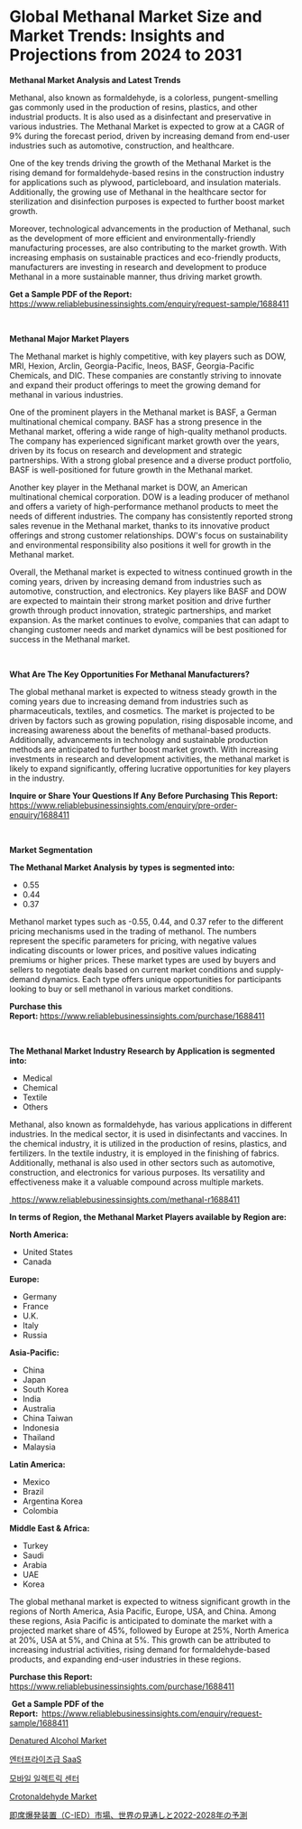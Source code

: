 <p><h1>Global Methanal Market Size and Market Trends: Insights and Projections from 2024 to 2031</h1></p><p><strong>Methanal Market Analysis and Latest Trends</strong></p>
<p><p>Methanal, also known as formaldehyde, is a colorless, pungent-smelling gas commonly used in the production of resins, plastics, and other industrial products. It is also used as a disinfectant and preservative in various industries. The Methanal Market is expected to grow at a CAGR of 9% during the forecast period, driven by increasing demand from end-user industries such as automotive, construction, and healthcare.</p><p>One of the key trends driving the growth of the Methanal Market is the rising demand for formaldehyde-based resins in the construction industry for applications such as plywood, particleboard, and insulation materials. Additionally, the growing use of Methanal in the healthcare sector for sterilization and disinfection purposes is expected to further boost market growth.</p><p>Moreover, technological advancements in the production of Methanal, such as the development of more efficient and environmentally-friendly manufacturing processes, are also contributing to the market growth. With increasing emphasis on sustainable practices and eco-friendly products, manufacturers are investing in research and development to produce Methanal in a more sustainable manner, thus driving market growth.</p></p>
<p><strong>Get a Sample PDF of the Report:&nbsp;</strong> <a href="https://www.reliablebusinessinsights.com/enquiry/request-sample/1688411">https://www.reliablebusinessinsights.com/enquiry/request-sample/1688411</a></p>
<p>&nbsp;</p>
<p><strong>Methanal Major Market Players</strong></p>
<p><p>The Methanal market is highly competitive, with key players such as DOW, MRI, Hexion, Arclin, Georgia-Pacific, Ineos, BASF, Georgia-Pacific Chemicals, and DIC. These companies are constantly striving to innovate and expand their product offerings to meet the growing demand for methanal in various industries.</p><p>One of the prominent players in the Methanal market is BASF, a German multinational chemical company. BASF has a strong presence in the Methanal market, offering a wide range of high-quality methanol products. The company has experienced significant market growth over the years, driven by its focus on research and development and strategic partnerships. With a strong global presence and a diverse product portfolio, BASF is well-positioned for future growth in the Methanal market.</p><p>Another key player in the Methanal market is DOW, an American multinational chemical corporation. DOW is a leading producer of methanol and offers a variety of high-performance methanol products to meet the needs of different industries. The company has consistently reported strong sales revenue in the Methanal market, thanks to its innovative product offerings and strong customer relationships. DOW's focus on sustainability and environmental responsibility also positions it well for growth in the Methanal market.</p><p>Overall, the Methanal market is expected to witness continued growth in the coming years, driven by increasing demand from industries such as automotive, construction, and electronics. Key players like BASF and DOW are expected to maintain their strong market position and drive further growth through product innovation, strategic partnerships, and market expansion. As the market continues to evolve, companies that can adapt to changing customer needs and market dynamics will be best positioned for success in the Methanal market.</p></p>
<p>&nbsp;</p>
<p><strong>What Are The Key Opportunities For Methanal Manufacturers?</strong></p>
<p><p>The global methanal market is expected to witness steady growth in the coming years due to increasing demand from industries such as pharmaceuticals, textiles, and cosmetics. The market is projected to be driven by factors such as growing population, rising disposable income, and increasing awareness about the benefits of methanal-based products. Additionally, advancements in technology and sustainable production methods are anticipated to further boost market growth. With increasing investments in research and development activities, the methanal market is likely to expand significantly, offering lucrative opportunities for key players in the industry.</p></p>
<p><strong>Inquire or Share Your Questions If Any Before Purchasing This Report:</strong> <a href="https://www.reliablebusinessinsights.com/enquiry/pre-order-enquiry/1688411">https://www.reliablebusinessinsights.com/enquiry/pre-order-enquiry/1688411</a></p>
<p>&nbsp;</p>
<p><strong>Market Segmentation</strong></p>
<p><strong>The Methanal Market Analysis by types is segmented into:</strong></p>
<p><ul><li>0.55</li><li>0.44</li><li>0.37</li></ul></p>
<p><p>Methanol market types such as -0.55, 0.44, and 0.37 refer to the different pricing mechanisms used in the trading of methanol. The numbers represent the specific parameters for pricing, with negative values indicating discounts or lower prices, and positive values indicating premiums or higher prices. These market types are used by buyers and sellers to negotiate deals based on current market conditions and supply-demand dynamics. Each type offers unique opportunities for participants looking to buy or sell methanol in various market conditions.</p></p>
<p><strong>Purchase this Report:&nbsp;</strong><a href="https://www.reliablebusinessinsights.com/purchase/1688411">https://www.reliablebusinessinsights.com/purchase/1688411</a></p>
<p>&nbsp;</p>
<p><strong>The Methanal Market Industry Research by Application is segmented into:</strong></p>
<p><ul><li>Medical</li><li>Chemical</li><li>Textile</li><li>Others</li></ul></p>
<p><p>Methanal, also known as formaldehyde, has various applications in different industries. In the medical sector, it is used in disinfectants and vaccines. In the chemical industry, it is utilized in the production of resins, plastics, and fertilizers. In the textile industry, it is employed in the finishing of fabrics. Additionally, methanal is also used in other sectors such as automotive, construction, and electronics for various purposes. Its versatility and effectiveness make it a valuable compound across multiple markets.</p></p>
<p><a href="https://www.reliablebusinessinsights.com/methanal-r1688411">&nbsp;https://www.reliablebusinessinsights.com/methanal-r1688411</a></p>
<p><strong>In terms of Region, the Methanal Market Players available by Region are:</strong></p>
<p>
    <p> <strong> North America: </strong>
        <ul>
            <li>United States</li>
            <li>Canada</li>
        </ul>
        </p> 
    <p> <strong> Europe: </strong>
        <ul>
            <li>Germany</li>
            <li>France</li>
            <li>U.K.</li>
            <li>Italy</li>
            <li>Russia</li>
        </ul>
        </p> 
    <p> <strong> Asia-Pacific: </strong>
        <ul>
            <li>China</li>
            <li>Japan</li>
            <li>South Korea</li>
            <li>India</li>
            <li>Australia</li>
            <li>China Taiwan</li>
            <li>Indonesia</li>
            <li>Thailand</li>
            <li>Malaysia</li>
        </ul>
        </p> 
    <p> <strong> Latin America: </strong>
        <ul>
            <li>Mexico</li>
            <li>Brazil</li>
            <li>Argentina Korea</li>
            <li>Colombia</li>
        </ul>
        </p> 
    <p> <strong> Middle East & Africa: </strong>
        <ul>
            <li>Turkey</li>
            <li>Saudi</li>
            <li>Arabia</li>
            <li>UAE</li>
            <li>Korea</li>
        </ul>
    </p>
    </p>
<p><p>The global methanal market is expected to witness significant growth in the regions of North America, Asia Pacific, Europe, USA, and China. Among these regions, Asia Pacific is anticipated to dominate the market with a projected market share of 45%, followed by Europe at 25%, North America at 20%, USA at 5%, and China at 5%. This growth can be attributed to increasing industrial activities, rising demand for formaldehyde-based products, and expanding end-user industries in these regions.</p></p>
<p><strong>Purchase this Report: </strong><a href="https://www.reliablebusinessinsights.com/purchase/1688411">https://www.reliablebusinessinsights.com/purchase/1688411</a></p>
<p>&nbsp;<strong>Get a Sample PDF of the Report:&nbsp;&nbsp;</strong><a href="https://www.reliablebusinessinsights.com/enquiry/request-sample/1688411">https://www.reliablebusinessinsights.com/enquiry/request-sample/1688411</a></p>
<p><strong></strong></p>
<p><p><a href="https://github.com/ChiragRP21/Market-Research-Report-List-5/blob/main/denatured-alcohol-market.md">Denatured Alcohol Market</a></p><p><a href="https://github.com/nicholasellison0076890/Market-Research-Report-List-1/blob/main/1362021118494.md">엔터프라이즈급 SaaS</a></p><p><a href="https://github.com/mpodehpw07370073/Market-Research-Report-List-2/blob/main/8884667118495.md">모바일 일렉트릭 센터</a></p><p><a href="https://github.com/eeenafisainka/Market-Research-Report-List-1/blob/main/crotonaldehyde-market.md">Crotonaldehyde Market</a></p><p><a href="https://github.com/KenyonJohns/Market-Research-Report-List-1/blob/main/4963572130394.md">即席爆発装置（C-IED）市場、世界の見通しと2022-2028年の予測</a></p></p>